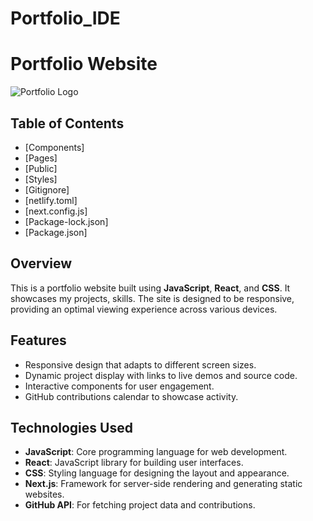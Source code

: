 # Portfolio_IDE

# Portfolio Website

![Portfolio Logo](https://imgur.com/a/lu5ThbH)

## Table of Contents
- [Components]
- [Pages]
- [Public]
- [Styles]
- [Gitignore]
- [netlify.toml]
- [next.config.js]
- [Package-lock.json]
- [Package.json]

## Overview
This is a portfolio website built using **JavaScript**, **React**, and **CSS**. It showcases my projects, skills. The site is designed to be responsive, providing an optimal viewing experience across various devices.

## Features
- Responsive design that adapts to different screen sizes.
- Dynamic project display with links to live demos and source code.
- Interactive components for user engagement.
- GitHub contributions calendar to showcase activity.

## Technologies Used
- **JavaScript**: Core programming language for web development.
- **React**: JavaScript library for building user interfaces.
- **CSS**: Styling language for designing the layout and appearance.
- **Next.js**: Framework for server-side rendering and generating static websites.
- **GitHub API**: For fetching project data and contributions.

